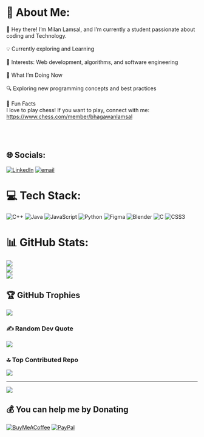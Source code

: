 # 💫 About Me:
👋 Hey there! I’m Milan Lamsal, and I’m currently a student passionate about coding and Technology.<br><br>💡 Currently exploring and Learning <br> <br>🔹 Interests: Web development, algorithms, and software engineering  <br><br>📌 What I’m Doing Now <br> <br>🔍 Exploring new programming concepts and best practices  <br><br>🎉 Fun Facts<br>      I love to play chess! If you want to play, connect with me:<br>      https://www.chess.com/member/bhagawanlamsal<br><br><br><br>


## 🌐 Socials:
[![LinkedIn](https://img.shields.io/badge/LinkedIn-%230077B5.svg?logo=linkedin&logoColor=white)](https://linkedin.com/in/https://www.linkedin.com/in/milanlamsal/) [![email](https://img.shields.io/badge/Email-D14836?logo=gmail&logoColor=white)](mailto:milan123lamsal@gmail.com) 

# 💻 Tech Stack:
![C++](https://img.shields.io/badge/c++-%2300599C.svg?style=flat-square&logo=c%2B%2B&logoColor=white) ![Java](https://img.shields.io/badge/java-%23ED8B00.svg?style=flat-square&logo=openjdk&logoColor=white) ![JavaScript](https://img.shields.io/badge/javascript-%23323330.svg?style=flat-square&logo=javascript&logoColor=%23F7DF1E) ![Python](https://img.shields.io/badge/python-3670A0?style=flat-square&logo=python&logoColor=ffdd54) ![Figma](https://img.shields.io/badge/figma-%23F24E1E.svg?style=flat-square&logo=figma&logoColor=white) ![Blender](https://img.shields.io/badge/blender-%23F5792A.svg?style=flat-square&logo=blender&logoColor=white) ![C](https://img.shields.io/badge/c-%2300599C.svg?style=flat-square&logo=c&logoColor=white) ![CSS3](https://img.shields.io/badge/css3-%231572B6.svg?style=flat-square&logo=css3&logoColor=white)
# 📊 GitHub Stats:
![](https://github-readme-stats.vercel.app/api?username=Milan-Lamsal&theme=tokyonight&hide_border=false&include_all_commits=false&count_private=false)<br/>
![](https://github-readme-streak-stats.herokuapp.com/?user=Milan-Lamsal&theme=tokyonight&hide_border=false)<br/>
![](https://github-readme-stats.vercel.app/api/top-langs/?username=Milan-Lamsal&theme=tokyonight&hide_border=false&include_all_commits=false&count_private=false&layout=compact)

## 🏆 GitHub Trophies
![](https://github-profile-trophy.vercel.app/?username=Milan-Lamsal&theme=tokyonight&no-frame=false&no-bg=false&margin-w=4)

### ✍️ Random Dev Quote
![](https://quotes-github-readme.vercel.app/api?type=vetical&theme=tokyonight)

### 🔝 Top Contributed Repo
![](https://github-contributor-stats.vercel.app/api?username=Milan-Lamsal&limit=5&theme=tokyonight&combine_all_yearly_contributions=true)

---
[![](https://visitcount.itsvg.in/api?id=Milan-Lamsal&icon=0&color=0)](https://visitcount.itsvg.in)

  ## 💰 You can help me by Donating
  [![BuyMeACoffee](https://img.shields.io/badge/Buy%20Me%20a%20Coffee-ffdd00?style=for-the-badge&logo=buy-me-a-coffee&logoColor=black)](https://buymeacoffee.com/Milanlamsal) [![PayPal](https://img.shields.io/badge/PayPal-00457C?style=for-the-badge&logo=paypal&logoColor=white)](https://paypal.me/MilanLamsal101) 

  
<!-- Proudly created with GPRM ( https://gprm.itsvg.in ) -->
